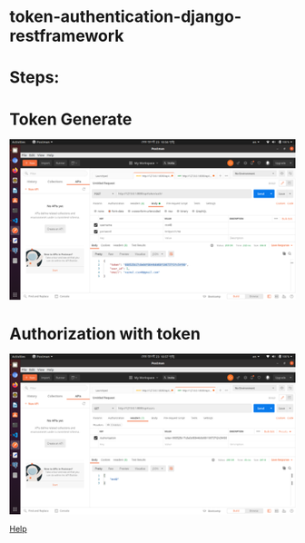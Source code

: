 # token-authentication-django-restframework

# Steps:


# Token Generate

![Token Generate](https://github.com/MdNazmul9/token-authentication-django-restframework/blob/main/1.token-generate.png)
# Authorization with token
![Authorization with token](https://github.com/MdNazmul9/token-authentication-django-restframework/blob/main/2.token-authentication.png)

[Help](https://www.youtube.com/watch?v=5_hLC1QC_Vc)